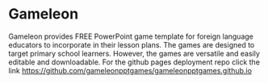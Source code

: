# Gameleon 
Gameleon provides FREE PowerPoint game template for foreign language educators to incorporate in their lesson plans. The games are designed to target primary school learners. However, the games are versatile and easily editable and downloadable.
For the github pages deployment repo click the link https://github.com/gameleonpptgames/gameleonpptgames.github.io
